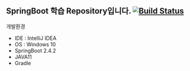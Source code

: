 ## SpringBoot 학습 Repository입니다. [![Build Status](https://travis-ci.org/ybw903/springboot-webservice.svg?branch=main)](https://travis-ci.org/ybw903/springboot-webservice)

개발환경
 - IDE : IntelliJ IDEA
 - OS : Windows 10
 - SpringBoot 2.4.2
 - JAVA11
 - Gradle
 